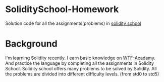 # SoliditySchool-Homework
Solution code for all the assignments(problems) in [solidity school](https://github.com/Aniket-Engg/solidity-school)

# Background
I'm learning Solidity recently. I earn basic knowledge on [WTF-Acadamy](https://github.com/SkyWuZJU/WTF-Solidity). And practice the language by completing all the assignments in Solidity School.
Solidity school offers many problems to be solved by Solidity. All the problems are divided into different difficulty levels. (from std0 to std5)
